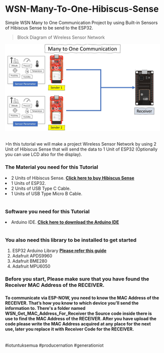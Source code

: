 # WSN-Many-To-One-Hibiscus-Sense
Simple WSN Many to One Communication Project by using Built-in Sensors of Hibiscus Sense to be send to the ESP32.

>Block Diagram of Wireless Sensor Network
  <p align="center"><img src="https://github.com/Coderakid01/Medias/blob/main/poster11.jpg" width="900"></a></p>
  
  </br>
  >In this tutorial we will make a project Wireless Sensor Network by using 2 Unit of Hibiscus Sense that will send the data to 1 Unit of ESP32 (Optionally you can use LCD also for the display).
  <h3>The Material you need for this Tutorial</h3>
  <li>2 Units of Hibiscus Sense. <b><a href="https://myduino.com/product/myd-036/" target="_blank"> Click here to buy Hibiscus Sense</a></b></li>
  <li>1 Units of ESP32.</li>
  <li>2 Units of USB Type C Cable. </li>
  <li>1 Units of USB Type Micro B Cable. </li>  
  </br>
  
  <h3>Software you need for this Tutorial</h3>
  <li>Arduino IDE. <b><a href="https://www.arduino.cc/en/Main/Software_" target="_blank"> Click here to download the Arduino IDE</a></b></li>
  
  </br>
  
  <h3>You also need this library to be installed to get started</h3>
  
  <ol>
  <li>ESP32 Arduino Library <b><a href="https://github.com/espressif/arduino-esp32" target="_blank"> Please refer this guide </a></b></li>
  <li>Adafruit APDS9960</li>
  <li>Adafruit BME280</li>
  <li>Adafruit MPU6050</li>
  </ol>
  
  <h3>Before you start, Please make sure that you have found the Receiver MAC Address of the RECEIVER.<h3>
  <h4>To communicate via ESP-NOW, you need to know the MAC Address of the RECEIVER. That’s how you know to which device you’ll send the information to. There's a folder named WSN_Get_MAC_Address_For_Receiver the Source code inside there is use to find the MAC Address of the RECEIVER. After you have upload the code please write the MAC Address acquired at any place for the next use, later you replace it with Receiver Code for the RECEIVER.</h4>


</br>

<footer> #iotuntuksemua #producernation #generationiot </footer>
